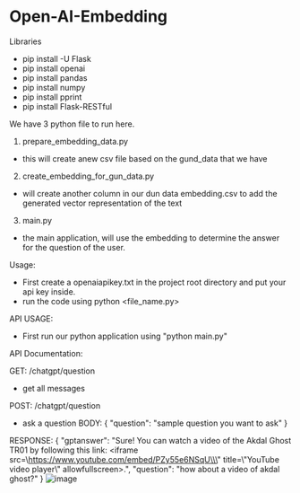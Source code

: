 ﻿# Open-AI-Embedding

Libraries
- pip install -U Flask
- pip install openai
- pip install pandas
- pip install numpy
- pip install pprint
- pip install Flask-RESTful

We have 3 python file to run here.
1. prepare_embedding_data.py
 - this will create anew csv file based on the gund_data that we have
2. create_embedding_for_gun_data.py
 - will create another column in our dun data embedding.csv to add the generated vector representation of the text
3. main.py
 - the main application, will use the embedding to determine the answer for the question of the user.


Usage:
- First create a openaiapikey.txt in the project root directory and put  your api key inside.
- run the code using python <file_name.py>

API USAGE:
- First run our python application using "python main.py"


API Documentation:

GET: /chatgpt/question
 - get all messages

POST: /chatgpt/question
 - ask a question
 BODY:
 {
  "question": "sample question you want to  ask"
 }
 
 RESPONSE:
 {
    "gptanswer": "Sure! You can watch a video of the Akdal Ghost TR01 by following this link: <iframe src=\\https://www.youtube.com/embed/PZy55e6NSqU\\\" title=\\\"YouTube video player\\\" allowfullscreen></iframe>.",
    "question": "how about a video of akdal ghost?"
 }
 ![image](https://user-images.githubusercontent.com/4272175/236098410-e2db110b-7c72-4d90-b322-6ac4152eae91.png)
                                                                                                     
                                                                                                      
                                                                                                      
                                                                                                      
  
